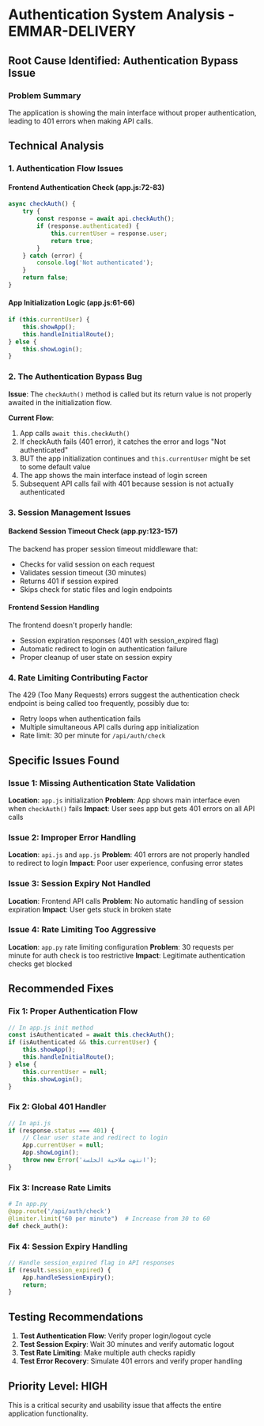 # Authentication System Analysis - EMMAR-DELIVERY

## Root Cause Identified: Authentication Bypass Issue

### Problem Summary
The application is showing the main interface without proper authentication, leading to 401 errors when making API calls.

## Technical Analysis

### 1. Authentication Flow Issues

#### Frontend Authentication Check (app.js:72-83)
```javascript
async checkAuth() {
    try {
        const response = await api.checkAuth();
        if (response.authenticated) {
            this.currentUser = response.user;
            return true;
        }
    } catch (error) {
        console.log('Not authenticated');
    }
    return false;
}
```

#### App Initialization Logic (app.js:61-66)
```javascript
if (this.currentUser) {
    this.showApp();
    this.handleInitialRoute();
} else {
    this.showLogin();
}
```

### 2. The Authentication Bypass Bug

**Issue**: The `checkAuth()` method is called but its return value is not properly awaited in the initialization flow.

**Current Flow**:
1. App calls `await this.checkAuth()` 
2. If checkAuth fails (401 error), it catches the error and logs "Not authenticated"
3. BUT the app initialization continues and `this.currentUser` might be set to some default value
4. The app shows the main interface instead of login screen
5. Subsequent API calls fail with 401 because session is not actually authenticated

### 3. Session Management Issues

#### Backend Session Timeout Check (app.py:123-157)
The backend has proper session timeout middleware that:
- Checks for valid session on each request
- Validates session timeout (30 minutes)
- Returns 401 if session expired
- Skips check for static files and login endpoints

#### Frontend Session Handling
The frontend doesn't properly handle:
- Session expiration responses (401 with session_expired flag)
- Automatic redirect to login on authentication failure
- Proper cleanup of user state on session expiry

### 4. Rate Limiting Contributing Factor

The 429 (Too Many Requests) errors suggest the authentication check endpoint is being called too frequently, possibly due to:
- Retry loops when authentication fails
- Multiple simultaneous API calls during app initialization
- Rate limit: 30 per minute for `/api/auth/check`

## Specific Issues Found

### Issue 1: Missing Authentication State Validation
**Location**: `app.js` initialization
**Problem**: App shows main interface even when `checkAuth()` fails
**Impact**: User sees app but gets 401 errors on all API calls

### Issue 2: Improper Error Handling
**Location**: `api.js` and `app.js`
**Problem**: 401 errors are not properly handled to redirect to login
**Impact**: Poor user experience, confusing error states

### Issue 3: Session Expiry Not Handled
**Location**: Frontend API calls
**Problem**: No automatic handling of session expiration
**Impact**: User gets stuck in broken state

### Issue 4: Rate Limiting Too Aggressive
**Location**: `app.py` rate limiting configuration
**Problem**: 30 requests per minute for auth check is too restrictive
**Impact**: Legitimate authentication checks get blocked

## Recommended Fixes

### Fix 1: Proper Authentication Flow
```javascript
// In app.js init method
const isAuthenticated = await this.checkAuth();
if (isAuthenticated && this.currentUser) {
    this.showApp();
    this.handleInitialRoute();
} else {
    this.currentUser = null;
    this.showLogin();
}
```

### Fix 2: Global 401 Handler
```javascript
// In api.js
if (response.status === 401) {
    // Clear user state and redirect to login
    App.currentUser = null;
    App.showLogin();
    throw new Error('انتهت صلاحية الجلسة');
}
```

### Fix 3: Increase Rate Limits
```python
# In app.py
@app.route('/api/auth/check')
@limiter.limit("60 per minute")  # Increase from 30 to 60
def check_auth():
```

### Fix 4: Session Expiry Handling
```javascript
// Handle session_expired flag in API responses
if (result.session_expired) {
    App.handleSessionExpiry();
    return;
}
```

## Testing Recommendations

1. **Test Authentication Flow**: Verify proper login/logout cycle
2. **Test Session Expiry**: Wait 30 minutes and verify automatic logout
3. **Test Rate Limiting**: Make multiple auth checks rapidly
4. **Test Error Recovery**: Simulate 401 errors and verify proper handling

## Priority Level: HIGH
This is a critical security and usability issue that affects the entire application functionality.

